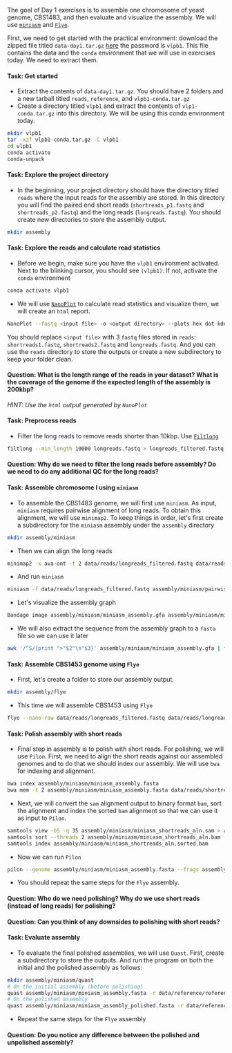 The goal of Day 1 exercises is to assemble one chromosome of yeast genome, CBS1483, and then evaluate and visualize the assembly. We will use [`miniasm`](https://github.com/lh3/miniasm) and [`Flye`](https://github.com/fenderglass/Flye).

First, we need to get started with the practical environment: download the zipped file titled `data-day1.tar.gz` [here](https://surfdrive.surf.nl/files/index.php/s/tC0vjrpECjndPLl) the password is `vlpb1`. This file contains the data and the `conda` environment that we will use in exercises today. We need to extract them.

#### Task: Get started

- Extract the contents of `data-day1.tar.gz`. You should have 2 folders and a new tarball titled `reads`, `reference`, and `vlpb1-conda.tar.gz`
- Create a directory titled `vlpb1` and extract the contents of `vlp1-conda.tar.gz` into this directory. We will be using this conda environment today.

```bash
mkdir vlpb1
tar -xzf vlpb1-conda.tar.gz -C vlpb1
cd vlpb1
conda activate
conda-unpack
```

#### Task: Explore the project directory

- In the beginning, your project directory should have the directory titled `reads` where the input reads for the assembly are stored. In this directory you will find the paired end short reads (`shortreads_p1.fastq` and `shortreads_p2.fastq`) and the long reads (`longreads.fastq`). You should create new directories to store the assembly output. 

```bash
mkdir assembly
```

#### Task: Explore the reads and calculate read statistics

- Before we begin, make sure you have the `vlpb1` environment activated. Next to the blinking cursor, you should see `(vlpb1)`. If not, activate the `conda` environment

```bash
conda activate vlpb1
```

- We will use [`NanoPlot`](https://github.com/wdecoster/NanoPlot) to calculate read statistics and visualize them, we will create an `html` report.

```bash
NanoPlot --fastq <input file> -o <output directory> --plots hex dot kde
```

You should replace `<input file>` with 3 `fastq` files stored in `reads`: `shortreads1.fastq`, `shortreads2.fastq` and `longreads.fastq`. And you can use the `reads` directory to store the outputs or create a new subdirectory to keep your folder clean.

#### Question: What is the length range of the reads in your dataset? What is the coverage of the genome if the expected length of the assembly is 200kbp?

*HINT: Use the `html` output generated by `NanoPlot`*

#### Task: Preprocess reads

- Filter the long reads to remove reads shorter than 10kbp. Use [`Filtlong`](https://github.com/rrwick/Filtlong)

```bash
filtlong --min_length 10000 longreads.fastq > longreads_filtered.fastq
```

#### Question: Why do we need to filter the long reads before assembly? Do we need to do any additional QC for the long reads?

#### Task: Assemble chromosome I using `miniasm`

- To assemble the CBS1483 genome, we will first use `miniasm`. As input, `miniasm` requires pairwise alignment of long reads. To obtain this alignment, we will use `minimap2`. To keep things in order, let's first create a subdirectory for the `miniasm` assembly under the `assembly` directory

```bash
mkdir assembly/miniasm
```

- Then we can align the long reads
  
```bash
minimap2 -x ava-ont -t 2 data/reads/longreads_filtered.fastq data/reads/longreads_filtered.fastq > assembly/miniasm/pairwise_longread_alignment.paf
```

- And run `miniasm`
  
```bash
miniasm -f data/reads/longreads_filtered.fastq assembly/miniasm/pairwise_longread_alignment.paf > assembly/miniasm/miniasm_assembly.gfa
```

- Let's visualize the assembly graph
  
```bash
Bandage image assembly/miniasm/miniasm_assembly.gfa assembly/miniasm/miniasm_assembly.jpg
```

- We will also extract the sequence from the assembly graph to a `fasta` file so we can use it later
  
```bash
awk '/^S/{print ">"$2"\n"$3}' assembly/miniasm/miniasm_assembly.gfa | fold > assembly/miniasm/miniasm_assembly.fasta
  ```

#### Task: Assemble CBS1453 genome using `Flye`

- First, let's create a folder to store our assembly output.
  
```bash
mkdir assembly/flye
```

- This time we will assemble CBS1453 using `Flye`
  
```bash
flye --nano-raw data/reads/longreads_filtered.fastq data/reads/longreads_filtered.fastq -t 2 -g 200000 -i 3 --asm-coverage 40 --out-dir assembly/flye
```

#### Task: Polish assembly with short reads

- Final step in assembly is to polish with short reads. For polishing, we will use `Pilon`. First, we need to align the short reads against our assembled genomes and to do that we should index our assembly. We will use `bwa` for indexing and alignment.
  
```bash
bwa index assembly/miniasm/miniasm_assembly.fasta
bwa mem -t 2 assembly/miniasm/miniasm_assembly.fasta data/reads/shortreads1.fastq reads/shortreads2.fastq > assembly/miniasm/miniasm_shortreads_aln.sam
  ```

- Next, we will convert the `sam` alignment output to binary format `bam`, sort the alignment and index the sorted `bam` alignment so that we can use it as input to `Pilon`.

```bash
samtools view -bS -q 35 assembly/miniasm/miniasm_shortreads_aln.sam > assembly/miniasm/miniasm_shortreads_aln.bam
samtools sort --threads 2 assembly/miniasm/miniasm_shortreads_aln.bam -o assembly/miniasm/miniasm_shortreads_aln.sorted.bam
samtools index assembly/miniasm/miniasm_shortreads_aln.sorted.bam
```

- Now we can run `Pilon`
  
```bash
pilon --genome assembly/miniasm/miniasm_assembly.fasta --frags assembly/miniasm/miniasm_shortreads_aln.sorted.bam --fix all --output miniasm_assembly_polished --outdir assembly/miniasm --changes --vcf > assembly/miniasm/pilon.log
```

- You should repeat the same steps for the `Flye` assembly.

#### Question: Who do we need polishing? Why do we use short reads (instead of long reads) for polishing?

#### Question: Can you think of any downsides to polishing with short reads?

#### Task: Evaluate assembly

- To evaluate the final polished assemblies, we will use `Quast`. First, create a subdirectory to store the outputs. And run the program on both the initial and the polished assembly as follows:
  
```bash
mkdir assembly/miniasm/quast
# On the initial assembly (before polishing)
quast assembly/miniasm/miniasm_assembly.fasta -r data/reference/reference_scI_CP048983.1.fasta -g data/reference/reference_scI_CP048983.1.gff -o assembly/miniasm/quast --threads 2
# On the polished assembly
quast assembly/miniasm/miniasm_assembly_polished.fasta -r data/reference/reference_scI_CP048983.1.fasta -g data/reference/reference_scI_CP048983.1.gff -o assembly/miniasm/quast --threads 2
```

- Repeat the same steps for the `Flye` assembly

#### Question: Do you notice any difference between the polished and unpolished assembly?
